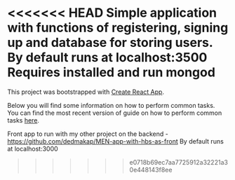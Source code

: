 <<<<<<< HEAD
Simple application with functions of registering, signing up and database for storing users.
By default runs at localhost:3500
Requires installed and run mongod
=======
This project was bootstrapped with [Create React App](https://github.com/facebookincubator/create-react-app).

Below you will find some information on how to perform common tasks.<br>
You can find the most recent version of guide on how to perform common tasks [here](https://github.com/facebookincubator/create-react-app/blob/master/packages/react-scripts/template/README.md).

Front app to run with my other project on the backend - https://github.com/dedmakap/MEN-app-with-hbs-as-front
By default runs at localhost:3000
>>>>>>> e0718b69ec7aa7725912a32221a30e448143f8ee
